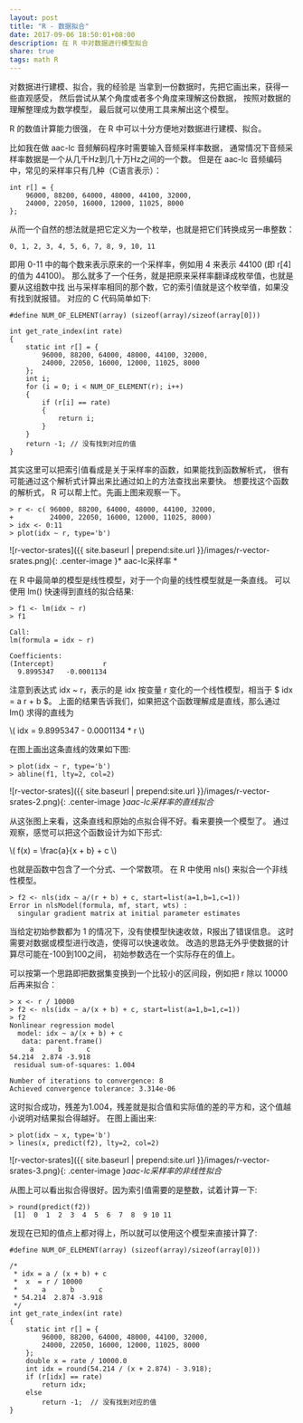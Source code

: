 ```yaml
---
layout: post
title: "R - 数据拟合"
date: 2017-09-06 18:50:01+08:00
description: 在 R 中对数据进行模型拟合
share: true
tags: math R
---
```


<script src='https://cdnjs.cloudflare.com/ajax/libs/mathjax/2.7.0/MathJax.js?config=TeX-MML-AM_CHTML'></script>

对数据进行建模、拟合，我的经验是
当拿到一份数据时，先把它画出来，获得一些直观感受，
然后尝试从某个角度或者多个角度来理解这份数据，
按照对数据的理解整理成为数学模型，
最后就可以使用工具来解出这个模型。

R 的数值计算能力很强，
在 R 中可以十分方便地对数据进行建模、拟合。

比如我在做 aac-lc 音频解码程序时需要输入音频采样率数据，
通常情况下音频采样率数据是一个从几千Hz到几十万Hz之间的一个数。
但是在 aac-lc 音频编码中，常见的采样率只有几种（C语言表示）：

    int r[] = {
        96000, 88200, 64000, 48000, 44100, 32000,
        24000, 22050, 16000, 12000, 11025, 8000
    };

从而一个自然的想法就是把它定义为一个枚举，也就是把它们转换成另一串整数：

    0, 1, 2, 3, 4, 5, 6, 7, 8, 9, 10, 11

即用 0-11 中的每个数来表示原来的一个采样率，例如用 4 来表示 44100 (即 r[4] 的值为 44100)。
那么就多了一个任务，就是把原来采样率翻译成枚举值，也就是要从这组数中找
出与采样率相同的那个数，它的索引值就是这个枚举值，如果没有找到就报错。
对应的 C 代码简单如下:

    #define NUM_OF_ELEMENT(array) (sizeof(array)/sizeof(array[0]))

    int get_rate_index(int rate)
    {
        static int r[] = {
            96000, 88200, 64000, 48000, 44100, 32000,
            24000, 22050, 16000, 12000, 11025, 8000
        };
        int i;
        for (i = 0; i < NUM_OF_ELEMENT(r); i++)
        {
            if (r[i] == rate)
            {
                return i;
            }
        }
        return -1; // 没有找到对应的值
    }

其实这里可以把索引值看成是关于采样率的函数，如果能找到函数解析式，
很有可能通过这个解析式计算出来比通过如上的方法查找出来要快。
想要找这个函数的解析式， R 可以帮上忙。先画上图来观察一下。

    > r <- c( 96000, 88200, 64000, 48000, 44100, 32000,
    +         24000, 22050, 16000, 12000, 11025, 8000)
    > idx <- 0:11
    > plot(idx ~ r, type='b')

![r-vector-srates]({{ site.baseurl | prepend:site.url }}/images/r-vector-srates.png){: .center-image }* aac-lc采样率 *

在 R 中最简单的模型是线性模型，对于一个向量的线性模型就是一条直线。
可以使用 lm() 快速得到直线的拟合结果:

    > f1 <- lm(idx ~ r)
    > f1

    Call:
    lm(formula = idx ~ r)

    Coefficients:
    (Intercept)            r
      9.8995347   -0.0001134

注意到表达式 idx ~ r，表示的是 idx 按变量 r 变化的一个线性模型，相当于 $ idx = a r + b $。
上面的结果告诉我们，如果把这个函数理解成是直线，那么通过 lm() 求得的直线为

\\( idx = 9.8995347 - 0.0001134 * r \\)

在图上画出这条直线的效果如下图:

    > plot(idx ~ r, type='b')
    > abline(f1, lty=2, col=2)

![r-vector-srates]({{ site.baseurl | prepend:site.url }}/images/r-vector-srates-2.png){: .center-image }*aac-lc采样率的直线拟合*

从这张图上来看，这条直线和原始的点拟合得不好。看来要换一个模型了。
通过观察，感觉可以把这个函数设计为如下形式:

\\( f(x) = \frac{a}{x + b} + c \\)

也就是函数中包含了一个分式、一个常数项。
在 R 中使用 nls() 来拟合一个非线性模型。

    > f2 <- nls(idx ~ a/(r + b) + c, start=list(a=1,b=1,c=1))
    Error in nlsModel(formula, mf, start, wts) :
      singular gradient matrix at initial parameter estimates

当给定初始参数都为 1 的情况下，没有使模型快速收敛，R报出了错误信息。
这时需要对数据或模型进行改造，使得可以快速收敛。
改造的思路无外乎使数据的计算尽可能在-100到100之间，
初始参数选在一个实际存在的值上。

可以按第一个思路即把数据集变换到一个比较小的区间段，例如把 r 除以 10000 后再来拟合：

    > x <- r / 10000
    > f2 <- nls(idx ~ a/(x + b) + c, start=list(a=1,b=1,c=1))
    > f2
    Nonlinear regression model
      model: idx ~ a/(x + b) + c
       data: parent.frame()
         a      b      c
    54.214  2.874 -3.918
     residual sum-of-squares: 1.004

    Number of iterations to convergence: 8
    Achieved convergence tolerance: 3.314e-06

这时拟合成功，残差为1.004，残差就是拟合值和实际值的差的平方和，这个值越小说明对结果拟合得越好。
在图上画出来:

    > plot(idx ~ x, type='b')
    > lines(x, predict(f2), lty=2, col=2)

![r-vector-srates]({{ site.baseurl | prepend:site.url }}/images/r-vector-srates-3.png){: .center-image }*aac-lc采样率的非线性拟合*

从图上可以看出拟合得很好。因为索引值需要的是整数，试着计算一下:

    > round(predict(f2))
     [1]  0  1  2  3  4  5  6  7  8  9 10 11

发现在已知的值点上都对得上，所以就可以使用这个模型来直接计算了:

    #define NUM_OF_ELEMENT(array) (sizeof(array)/sizeof(array[0]))

    /*
     * idx = a / (x + b) + c
     *  x  = r / 10000
     *      a      b      c
     * 54.214  2.874 -3.918
     */
    int get_rate_index(int rate)
    {
        static int r[] = {
            96000, 88200, 64000, 48000, 44100, 32000,
            24000, 22050, 16000, 12000, 11025, 8000
        };
        double x = rate / 10000.0
        int idx = round(54.214 / (x + 2.874) - 3.918);
        if (r[idx] == rate)
            return idx;
        else
            return -1;  // 没有找到对应的值
    }

